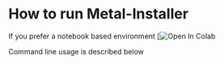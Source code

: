 # How to run Metal-Installer

If you prefer a notebook based environment [![Open In Colab](https://colab.research.google.com/drive/15-8ss474pLVkjHYqaUal1rh40M-bVvRB)

Command line usage is described below
